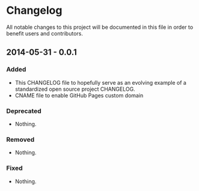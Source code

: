 # Changelog
All notable changes to this project will be documented in this file in order to benefit users and contributors.

## 2014-05-31 - 0.0.1

### Added
- This CHANGELOG file to hopefully serve as an evolving example of a standardized open source project CHANGELOG.
- CNAME file to enable GitHub Pages custom domain

### Deprecated
- Nothing.

### Removed
- Nothing.

### Fixed
- Nothing.
